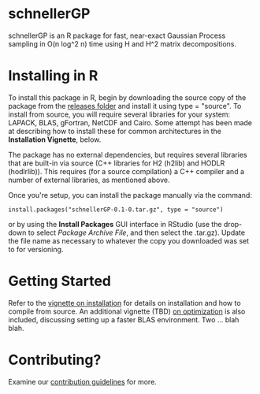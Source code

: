 # schnellerGP

schnellerGP is an R package for fast, near-exact Gaussian Process sampling
in O(n log^2 n) time using H and H^2 matrix decompositions. 

# Installing in R

To install this package in R, begin by downloading the source copy of the package from the 
[releases folder](https://github.com/wesleyburr/schnellerGP/releases) and 
install it using type = "source". To install from source, you will require several
libraries for your system: LAPACK, BLAS, gFortran, NetCDF and Cairo. Some attempt
has been made at describing how to install these for common architectures
in the **Installation Vignette**, below. 

The package has no external dependencies, but requires several libraries
that are built-in via source (C++ libraries for H2 (h2lib) and HODLR (hodlrlib)).
This requires (for a source compilation) a C++ compiler and a number of external
libraries, as mentioned above. 

Once you're setup, you can install the package manually via the command:

    install.packages("schnellerGP-0.1-0.tar.gz", type = "source")
    
or by using the **Install Packages** GUI interface in RStudio (use the drop-down
to select *Package Archive File*, and then select the .tar.gz). Update the file 
name as necessary to whatever the copy you downloaded was set to for versioning.

# Getting Started

Refer to the [vignette on installation](installation.html)
for details on installation and how to compile from source. An additional vignette
(TBD) [on optimization](optimization.html) is also included, discussing setting up a 
faster BLAS environment. Two ... blah blah.

# Contributing?

Examine our [contribution guidelines](Contributing.md) for more.
